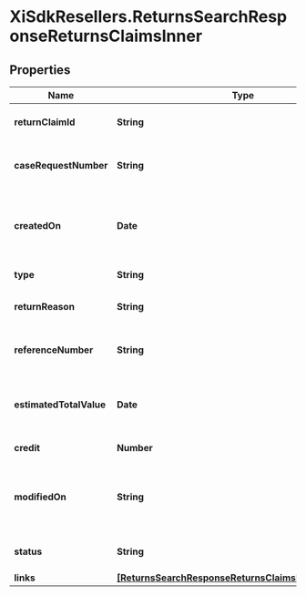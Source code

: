 # XiSdkResellers.ReturnsSearchResponseReturnsClaimsInner

## Properties

Name | Type | Description | Notes
------------ | ------------- | ------------- | -------------
**returnClaimId** | **String** | A unique return claim Id. | [optional] 
**caseRequestNumber** | **String** | A unique return request number. | [optional] 
**createdOn** | **Date** | The date on which the return request was created.  | [optional] 
**type** | **String** | Type of request. | [optional] 
**returnReason** | **String** | The reason for the return. | [optional] 
**referenceNumber** | **String** | The reference number for the return. | [optional] 
**estimatedTotalValue** | **Date** | The estimated total value of the return. | [optional] 
**credit** | **Number** | The amount of credit. | [optional] 
**modifiedOn** | **String** | The date on which the return request was last updated. | [optional] 
**status** | **String** | The status of the request. | [optional] 
**links** | [**[ReturnsSearchResponseReturnsClaimsInnerLinksInner]**](ReturnsSearchResponseReturnsClaimsInnerLinksInner.md) |  | [optional] 



